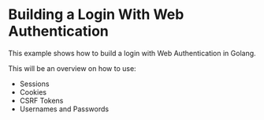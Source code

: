 # Building a Login With Web Authentication

This example shows how to build a login with Web Authentication in Golang.

This will be an overview on how to use:
- Sessions
- Cookies
- CSRF Tokens
- Usernames and Passwords